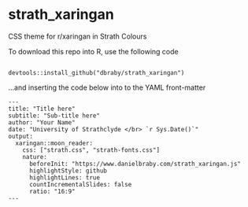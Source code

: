 # strath_xaringan
CSS theme for r/xaringan in Strath Colours

To download this repo into R, use the following code

```

devtools::install_github("dbraby/strath_xaringan")

```
...and inserting the code below into to the YAML front-matter
```
---
title: "Title here"
subtitle: "Sub-title here"
author: "Your Name"
date: "University of Strathclyde </br> `r Sys.Date()`"
output:
  xaringan::moon_reader:
    css: ["strath.css", "strath-fonts.css"]
    nature:
      beforeInit: "https://www.danielbraby.com/strath_xaringan.js"
      highlightStyle: github
      highlightLines: true
      countIncrementalSlides: false
      ratio: "16:9"
---
```
